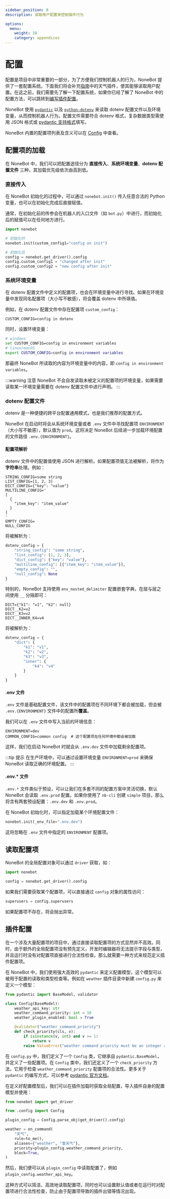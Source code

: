 ```yaml
---
sidebar_position: 0
description: 读取用户配置来控制插件行为

options:
  menu:
    weight: 10
    category: appendices
---
```


# 配置

配置是项目中非常重要的一部分，为了方便我们控制机器人的行为，NoneBot 提供了一套配置系统。下面我们将会补充[指南](../quick-start.mdx)中的天气插件，使其能够读取用户配置。在这之前，我们需要先了解一下配置系统，如果你已经了解了 NoneBot 中的配置方法，可以跳转到[编写插件配置](#插件配置)。

NoneBot 使用 [`pydantic`](https://docs.pydantic.dev/) 以及 [`python-dotenv`](https://saurabh-kumar.com/python-dotenv/) 来读取 dotenv 配置文件以及环境变量，从而控制机器人行为。配置文件需要符合 dotenv 格式，复杂数据类型需使用 JSON 格式或 [pydantic 支持格式](https://docs.pydantic.dev/usage/types/)填写。

NoneBot 内置的配置项列表及含义可以在 [Config](../api/config.md#Config) 中查看。

## 配置项的加载

在 NoneBot 中，我们可以把配置途径分为 **直接传入**、**系统环境变量**、**dotenv 配置文件** 三种，其加载优先级依次由高到低。

### 直接传入

在 NoneBot 初始化的过程中，可以通过 `nonebot.init()` 传入任意合法的 Python 变量，也可以在初始化完成后直接赋值。

通常，在初始化前的传参会在机器人的入口文件（如 `bot.py`）中进行，而初始化后的赋值可以在任何地方进行。

```python {4,8,9} title=bot.py
import nonebot

# 初始化时
nonebot.init(custom_config1="config on init")

# 初始化后
config = nonebot.get_driver().config
config.custom_config1 = "changed after init"
config.custom_config2 = "new config after init"
```

### 系统环境变量

在 dotenv 配置文件中定义的配置项，也会在环境变量中进行寻找。如果在环境变量中发现同名配置项（大小写不敏感），将会覆盖 dotenv 中所填值。

例如，在 dotenv 配置文件中存在配置项 `custom_config`：

```dotenv
CUSTOM_CONFIG=config in dotenv
```

同时，设置环境变量：

```bash
# windows
set CUSTOM_CONFIG=config in environment variables
# linux/macOS
export CUSTOM_CONFIG=config in environment variables
```

那最终 NoneBot 所读取的内容为环境变量中的内容，即 `config in environment variables`。

:::warning 注意
NoneBot 不会自发读取未被定义的配置项的环境变量，如果需要读取某一环境变量需要在 dotenv 配置文件中进行声明。
:::

### dotenv 配置文件

dotenv 是一种便捷的跨平台配置通用模式，也是我们推荐的配置方式。

NoneBot 在启动时将会从系统环境变量或者 `.env` 文件中寻找配置项 `ENVIRONMENT` （大小写不敏感），默认值为 `prod`。这将决定 NoneBot 后续进一步加载环境配置的文件路径 `.env.{ENVIRONMENT}`。

#### 配置项解析

dotenv 文件中的配置值使用 JSON 进行解析。如果配置项值无法被解析，将作为**字符串**处理。例如：

```dotenv
STRING_CONFIG=some string
LIST_CONFIG=[1, 2, 3]
DICT_CONFIG={"key": "value"}
MULTILINE_CONFIG='
[
  {
    "item_key": "item_value"
  }
]
'
EMPTY_CONFIG=
NULL_CONFIG
```

将被解析为：

```python
dotenv_config = {
    "string_config": "some string",
    "list_config": [1, 2, 3],
    "dict_config": {"key": "value"},
    "multiline_config": [{"item_key": "item_value"}],
    "empty_config": "",
    "null_config": None
}
```

特别的，NoneBot 支持使用 `env_nested_delimiter` 配置嵌套字典，在层与层之间使用 `__` 分隔即可：

```dotenv
DICT={"k1": "v1", "k2": null}
DICT__K2=v2
DICT__K3=v2
DICT__INNER_K4=v4
```

将被解析为：

```python
dotenv_config = {
    "dict": {
        "k1": "v1",
        "k2": "v2",
        "k3": "v3",
        "inner": {
            "k4": "v4"
        }
    }
}
```

#### .env 文件

`.env` 文件是基础配置文件，该文件中的配置项在不同环境下都会被加载，但会被 `.env.{ENVIRONMENT}` 文件中的配置所**覆盖**。

我们可以在 `.env` 文件中写入当前的环境信息：

```dotenv
ENVIRONMENT=dev
COMMON_CONFIG=common config  # 这个配置项在任何环境中都会被加载
```

这样，我们在启动 NoneBot 时就会从 `.env.dev` 文件中加载剩余配置项。

:::tip 提示
在生产环境中，可以通过设置环境变量 `ENVIRONMENT=prod` 来确保 NoneBot 读取正确的环境配置。
:::

#### .env.\* 文件

`.env.*` 文件类似于预设，可以让我们在多套不同的配置方案中灵活切换，默认 NoneBot 会读取 `.env.prod` 配置。如果你使用了 `nb-cli` 创建 `simple` 项目，那么将含有两套预设配置：`.env.dev` 和 `.env.prod`。

在 NoneBot 初始化时，可以指定加载某个环境配置文件：

```python
nonebot.init(_env_file=".env.dev")
```

这将忽略在 `.env` 文件中指定的 `ENVIRONMENT` 配置项。

## 读取配置项

NoneBot 的全局配置对象可以通过 `driver` 获取，如：

```python
import nonebot

config = nonebot.get_driver().config
```

如果我们需要获取某个配置项，可以直接通过 `config` 对象的属性访问：

```python
superusers = config.superusers
```

如果配置项不存在，将会抛出异常。

## 插件配置

在一个涉及大量配置项的项目中，通过直接读取配置项的方式显然并不高效。同时，由于额外的全局配置项没有预先定义，开发时编辑器将无法提示字段与类型，并且运行时没有对配置项直接进行合法性检查。那么就需要一种方式来规范定义插件配置项。

在 NoneBot 中，我们使用强大高效的 `pydantic` 来定义配置模型，这个模型可以被用于配置的读取和类型检查等。例如在 `weather` 插件目录中新建 `config.py` 来定义一个模型：

```python title=weather/config.py
from pydantic import BaseModel, validator

class Config(BaseModel):
    weather_api_key: str
    weather_command_priority: int = 10
    weather_plugin_enabled: bool = True

    @validator("weather_command_priority")
    def check_priority(cls, v):
        if isinstance(v, int) and v >= 1:
            return v
        raise ValueError("weather command priority must be an integer and greater than 1")
```

在 `config.py` 中，我们定义了一个 `Config` 类，它继承自 `pydantic.BaseModel`，并定义了一些配置项。在 `Config` 类中，我们还定义了一个 `check_priority` 方法，它用于检查 `weather_command_priority` 配置项的合法性。更多关于 `pydantic` 的编写方式，可以参考 [pydantic 官方文档](https://docs.pydantic.dev/)。

在定义好配置模型后，我们可以在插件加载时获取全局配置，导入插件自身的配置模型并使用：

```python {5,11} title=weather/__init__.py
from nonebot import get_driver

from .config import Config

plugin_config = Config.parse_obj(get_driver().config)

weather = on_command(
    "天气",
    rule=to_me(),
    aliases={"weather", "查天气"},
    priority=plugin_config.weather_command_priority,
    block=True,
)
```

然后，我们便可以从 `plugin_config` 中读取配置了，例如 `plugin_config.weather_api_key`。

这种方式可以简洁、高效地读取配置项，同时也可以设置默认值或者在运行时对配置项进行合法性检查，防止由于配置项导致的插件出错等情况出现。
